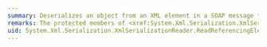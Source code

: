 ```yaml
---
summary: Deserializes an object from an XML element in a SOAP message that contains a reference to a `multiRef` element.
remarks: The protected members of <xref:System.Xml.Serialization.XmlSerializationReader> are intended for use only by derived classes that are used internally within the .NET Framework XML serialization infrastructure.
uid: System.Xml.Serialization.XmlSerializationReader.ReadReferencingElement*
---
```

